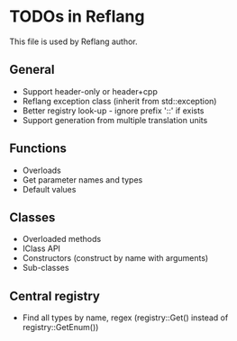 # TODOs in Reflang
This file is used by Reflang author.

## General
* Support header-only or header+cpp
* Reflang exception class (inherit from std::exception)
* Better registry look-up - ignore prefix '::' if exists
* Support generation from multiple translation units

## Functions
* Overloads
* Get parameter names and types
* Default values

## Classes
* Overloaded methods
* IClass API
* Constructors (construct by name with arguments)
* Sub-classes

## Central registry
* Find all types by name, regex (registry::Get() instead of registry::GetEnum())
